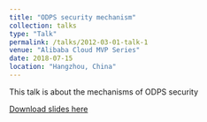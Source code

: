 ```yaml
---
title: "ODPS security mechanism"
collection: talks
type: "Talk"
permalink: /talks/2012-03-01-talk-1
venue: "Alibaba Cloud MVP Series"
date: 2018-07-15
location: "Hangzhou, China"
---
```


This talk is about the mechanisms of ODPS security

[Download slides here](http://academicpages.github.io/files/hadoop_sec.pptx)
